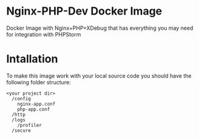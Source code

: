 # Nginx-PHP-Dev Docker Image

Docker Image with Nginx+PHP+XDebug that has everything you may need for integration with PHPStorm

# Intallation

To make this image work with your local source code you should have the following folder structure:

```
<your project dir>
  /config
    nginx-app.conf
    php-app.conf
  /http
  /logs
    /profiler
  /secure
```
